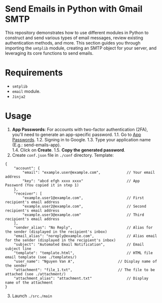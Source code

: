 # Send Emails in Python with Gmail SMTP

This repository demonstrates how to use different modules in Python to construct and send various types of email messages, review existing authentication methods, and more. This section guides you through importing the `smtplib` module, creating an SMTP object for your server, and leveraging its core functions to send emails.


# Requirements
 - `smtplib`
 - `email` module.
 - `Jinja2`

# Usage

 1. **App Passwords**: For accounts with two-factor authentication (2FA), you'll need to generate an app-specific password.
		 1.1. Go to [App Passwords](https://myaccount.google.com/apppasswords).
		 1.2. Signing in to Google.
		 1.3. Type your application name (E.g.: send-emails-app).	
		 1.4. Click on **Create**.
		 1.5. **Copy the generated password**.
 2.  Create `conf.json` file in `./conf` directory. Template:
	 
    {
	    "account": {
	        "email": "example.user@example.com",          	// Your email address
	        "key": "abcd efgh xxxx xxxx"                 	// App Password (You copied it in step 1)
	    },
	    "receiver": [
	        "example.user1@example.com",                 	// First recipient's email address
	        "example.user2@example.com",                 	// Second recipient's email address
	        "example.user3@example.com"                  	// Third recipient's email address
	    ],
	    "sender_alias": "No Reply",                      	// Alias for the sender (displayed in the recipient's inbox)
	    "email_alias": "noreply@example.com",            	// Alias email for the sender (displayed in the recipient's inbox)
	    "subject": "Automated Email Notification",       	// Email subject line
	    "template": "template.html",                     	// HTML file email template (see ./templates/)
	    "user_name": "Nguyen Van A",                	// Display name of the sender
	    "attachment": "file_1.txt",                    	// The file to be attached (see ./attachment/)
	    "attachment_alias": "attachment.txt"             	// Display name of the attachment
	}

3. Launch `./src./main`
